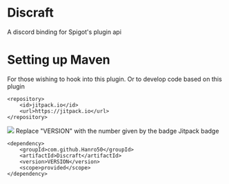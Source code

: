 

# Discraft
A discord binding for Spigot's plugin api

# Setting up Maven 
For those wishing to hook into this plugin. Or to develop code based on this plugin
```
<repository>
	<id>jitpack.io</id>
	<url>https://jitpack.io</url>
</repository>
```
[![](https://jitpack.io/v/Hanro50/Discraft.svg)](https://jitpack.io/#Hanro50/Discraft)
Replace "VERSION" with the number given by the badge Jitpack badge
```
<dependency>
	<groupId>com.github.Hanro50</groupId>
	<artifactId>Discraft</artifactId>
	<version>VERSION</version>
	<scope>provided</scope>
</dependency>
```
